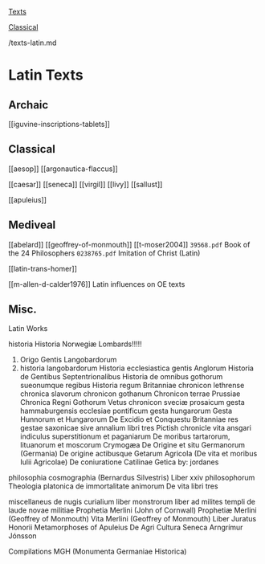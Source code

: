 [Texts](languages)

[Classical](texts-classical.md)

/texts-latin.md

# Latin Texts
## Archaic
[[iguvine-inscriptions-tablets]]
## Classical
[[aesop]]
[[argonautica-flaccus]]

[[caesar]]
[[seneca]]
[[virgil]]
[[livy]]
[[sallust]]

[[apuleius]]

## Mediveal
[[abelard]]
[[geoffrey-of-monmouth]]
[[t-moser2004]]
`39568.pdf` Book of the 24 Philosophers
`0238765.pdf` Imitation of Christ (Latin)

[[latin-trans-homer]]

[[m-allen-d-calder1976]] Latin influences on OE texts

## Misc.

Latin Works


historia
Historia Norwegiæ
Lombards!!!!!
1. Origo Gentis Langobardorum
2. historia langobardorum
Historia ecclesiastica gentis Anglorum
Historia de Gentibus Septentrionalibus
Historia de omnibus gothorum sueonumque regibus
Historia regum Britanniae
chronicon lethrense
chronica slavorum
chronicon gothanum
Chronicon terrae Prussiae
Chronica Regni Gothorum
Vetus chronicon sveciæ prosaicum
gesta hammaburgensis ecclesiae pontificum
gesta hungarorum
Gesta Hunnorum et Hungarorum
De Excidio et Conquestu Britanniae
res gestae saxonicae sive annalium libri tres
Pictish chronicle
vita ansgari
indiculus superstitionum et paganiarum
De moribus tartarorum, lituanorum et moscorum
Crymogæa
De Origine et situ Germanorum (Germania)
De origine actibusque Getarum
Agricola (De vita et moribus Iulii Agricolae)
De coniuratione Catilinae 
Getica by: jordanes


philosophia
cosmographia (Bernardus Silvestris)
Liber xxiv philosophorum
Theologia platonica de immortalitate animorum
De vita libri tres 


miscellaneus
de nugis curialium
liber monstrorum
liber ad milites templi de laude novae militiae
Prophetia Merlini (John of Cornwall)
Prophetiæ Merlini (Geoffrey of Monmouth)
Vita Merlini (Geoffrey of Monmouth)
Liber Juratus Honorii
Metamorphoses of Apuleius
De Agri Cultura 
Seneca
Arngrímur Jónsson

Compilations
MGH (Monumenta Germaniae Historica)

